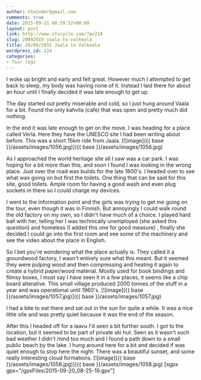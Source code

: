 ```yaml
---
author: ntwinder@gmail.com
comments: true
date: 2015-09-21 08:59:52+00:00
layout: post
link: http://www.nfxcycle.com/?p=224
slug: 20092015-jaala-to-valkeala
title: 20/09/2015 Jaala to Valkeala
wordpress_id: 224
categories:
- Tour logs
---
```


I woke up bright and early and felt great. However much I attempted to get back to sleep, my body was having none of it. Instead I laid there for about an hour until I finally decided it was late enough to get up. 

The day started out pretty miserable and cold, so I just hung around Vaala for a bit. Found the only kahvila (cafe) that was open and pretty much did nothing. 

In the end it was late enough to get on the move. I was heading for a place called Verla. Here they have the UNESCO site I had been writing about before. This was a short 15km ride from Jaala. 
[![image]({{ base }}/assets/images/1056.jpg)]({{ base }}/assets/images/1056.jpg) 

As I approached the world heritage site all I saw was a car park. I was hoping for a bit more than this, and soon I found I was looking in the wrong place. Just over the road was builds for the late 1800's. I headed over to see what was going on but first the toilets. One thing that can be said for this site, good toilets. Ample room for having a good wash and even plug sockets in there so I could charge my devices. 

I went to the information point and the girls was trying to get me going on the tour, even though it was in Finnish. But annoyingly I could walk round the old factory on my own, so I didn't have much of a choice. I played hard ball with her, telling her I was technically unemployed (she asked this question) and homeless (I added this one for good measure) , finally she decided I could go into the first room and see some of the machinery and see the video about the place in English. 

So I bet you're wondering what the place actually is. They called it a groundwood factory, I wasn't entirely sure what this meant. But it seemed they were pulping wood and then compressing and heating it again to create a hybrid paper/wood material. Mostly used for book bindings and flimsy boxes, I must say I have seen it in a few places, it seems like a chip board alterative. This small village produced 2000 tonnes of the stuff in a year and was operational until 1960's. 
[![image]({{ base }}/assets/images/1057.jpg)]({{ base }}/assets/images/1057.jpg) 



I had a bite to eat there and sat out in the sun for quite a while. It was a nice little site and was pretty quiet because it was the end of the season. 

After this I headed off for a laavu I'd seen a bit further south. I got to the location, but it seemed to be part of private ski hut. Seen as it wasn't such bad weather I didn't mind too much and I found a path down to a small public beach by the lake. I hung around here for a bit and decided if was quiet enough to stop here the night. There was a beautiful sunset, and some really interesting cloud formations. 
[![image]({{ base }}/assets/images/1058.jpg)]({{ base }}/assets/images/1058.jpg)
[sgpx gpx="/gpxFiles/2015-09-20_08-25-19.gpx"]

